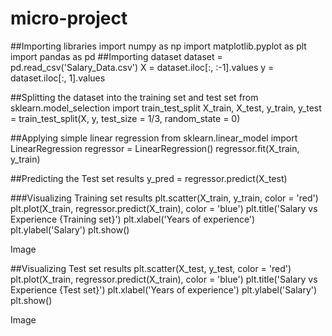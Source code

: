 # micro-project
##Importing libraries
import numpy as np
import matplotlib.pyplot as plt
import pandas as pd
##Importing dataset
dataset = pd.read_csv('Salary_Data.csv')
X = dataset.iloc[:, :-1].values
y = dataset.iloc[:, 1].values

##Splitting the dataset into the training set and test set
from sklearn.model_selection import train_test_split
X_train, X_test, y_train, y_test = train_test_split(X, y, test_size = 1/3, random_state = 0)

##Applying simple linear regression
from sklearn.linear_model import LinearRegression
regressor = LinearRegression()
regressor.fit(X_train, y_train)

##Predicting the Test set results
y_pred = regressor.predict(X_test)

###Visualizing Training set results
plt.scatter(X_train, y_train, color = 'red')
plt.plot(X_train, regressor.predict(X_train), color = 'blue')
plt.title('Salary vs Experience {Training set}')
plt.xlabel('Years of experience')
plt.ylabel('Salary') plt.show()

Image

##Visualizing Test set results
plt.scatter(X_test, y_test, color = 'red')
plt.plot(X_train, regressor.predict(X_train), color = 'blue')
plt.title('Salary vs Experience {Test set}')
plt.xlabel('Years of experience')
plt.ylabel('Salary')
plt.show()

Image
